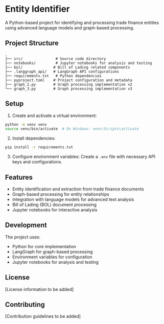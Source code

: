 # Entity Identifier

A Python-based project for identifying and processing trade finance entities using advanced language models and graph-based processing.

## Project Structure

```
.
├── src/               # Source code directory
├── notebooks/         # Jupyter notebooks for analysis and testing
├── bol/              # Bill of Lading related components
├── .langgraph_api/   # LangGraph API configurations
├── requirements.txt   # Python dependencies
├── pyproject.toml    # Project configuration and metadata
├── graph_2.py        # Graph processing implementation v2
└── graph_3.py        # Graph processing implementation v3
```

## Setup

1. Create and activate a virtual environment:
```bash
python -m venv venv
source venv/bin/activate  # On Windows: venv\Scripts\activate
```

2. Install dependencies:
```bash
pip install -r requirements.txt
```

3. Configure environment variables:
Create a `.env` file with necessary API keys and configurations.

## Features

- Entity identification and extraction from trade finance documents
- Graph-based processing for entity relationships
- Integration with language models for advanced text analysis
- Bill of Lading (BOL) document processing
- Jupyter notebooks for interactive analysis

## Development

The project uses:
- Python for core implementation
- LangGraph for graph-based processing
- Environment variables for configuration
- Jupyter notebooks for analysis and testing

## License

[License information to be added]

## Contributing

[Contribution guidelines to be added] 